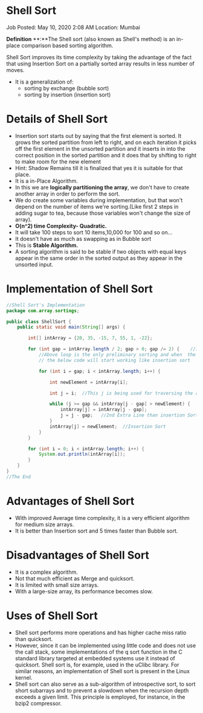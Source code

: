 # Shell Sort

Job Posted: May 10, 2020 2:08 AM
Location: Mumbai

**Definition** **:**The Shell sort (also known as Shell's method) is an in-place comparison based sorting algorithm.

Shell Sort improves its time complexity by taking the advantage of the fact that using Insertion Sort on a partially sorted array results in less number of moves.

- It is a generalization of:
    - sorting by exchange (bubble sort)
    - sorting by insertion (insertion sort)

# Details of Shell Sort

- Insertion sort starts out by  saying that the first element is sorted. It grows the sorted partition  from left to right, and on each iteration it picks off the first element in the unsorted partition and it inserts in into the correct position in the sorted partition and it does that by shifting to right to make room for the new element
- Hint: Shadow Remains till it is finalized that yes it is suitable for that place.
- It is a in-Place Algorithm.
- In this we are **logically partitioning the array**, we don't have to create another array in order to perform the sort.
- We do create some variables during implementation, but that won't depend on the number of items we're sorting.(Like first 2 steps in adding sugar to tea, because those variables won't change the size of array).
- **O(n^2) time Complexity- Quadratic.**
- It will take 100 steps to sort 10 items,10,000 for 100 and so on...
- It doesn't have as much as swapping as in Bubble sort
- This is **Stable Algorithm.**
- A sorting algorithm is said to be stable if two objects with equal keys appear in the same order in the sorted output as they appear in the unsorted input.

# Implementation of Shell Sort

```java
//Shell Sort's Implementation
package com.array.sortings;

public class ShellSort {
    public static void main(String[] args) {

        int[] intArray = {20, 35, -15, 7, 55, 1, -22};

        for (int gap = intArray.length / 2; gap > 0; gap /= 2) {    //1st Extra Line than insertion Sort
            //Above loop is the only preliminary sorting and when  the value of gap will become 1,
            // the below code will start working like insertion sort

            for (int i = gap; i < intArray.length; i++) {

                int newElement = intArray[i];

                int j = i;  //This j is being used for traversing the array

                while (j >= gap && intArray[j - gap] > newElement) {
                    intArray[j] = intArray[j - gap];
                    j = j - gap;   //2nd Extra Line than insertion Sort
                }
                intArray[j] = newElement;  //Insertion Sort
            }
        }

        for (int i = 0; i < intArray.length; i++) {
            System.out.println(intArray[i]);
        }
    }
}
//The End
```

# Advantages of Shell Sort

- With improved Average time complexity, it is a very efficient algorithm for medium size arrays.
- It is better than Insertion sort and 5 times faster than Bubble sort.

# Disadvantages of Shell Sort

- It is a complex algorithm.
- Not that much efficient as Merge and quicksort.
- It is limited with small size arrays.
- With a large-size array, its performance becomes slow.

# Uses of Shell Sort

- Shell sort performs more operations and has higher cache miss ratio than quicksort.
- However, since it can be implemented using little code and does not
use the call stack, some implementations of the q sort function in the C
standard library targeted at embedded systems use it instead of
quicksort. Shell sort is, for example, used in the uClibc library. For
similar reasons, an implementation of Shell sort is present in the Linux
kernel.
- Shell sort can also serve as a sub-algorithm of introspective sort,
to sort short subarrays and to prevent a slowdown when the recursion
depth exceeds a given limit. This principle is employed, for instance,
in the bzip2 compressor.